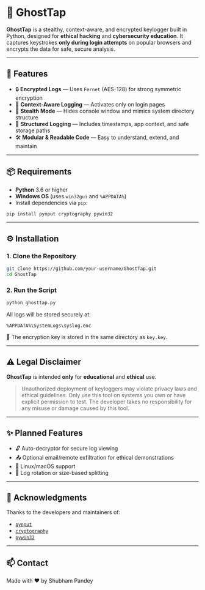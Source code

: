 # 👻 GhostTap

**GhostTap** is a stealthy, context-aware, and encrypted keylogger built in Python, designed for **ethical hacking** and **cybersecurity education**. It captures keystrokes **only during login attempts** on popular browsers and encrypts the data for safe, secure analysis.

---

## 🚀 Features

- 🔒 **Encrypted Logs** — Uses `Fernet` (AES-128) for strong symmetric encryption
- 🧠 **Context-Aware Logging** — Activates only on login pages
- 👻 **Stealth Mode** — Hides console window and mimics system directory structure
- 📁 **Structured Logging** — Includes timestamps, app context, and safe storage paths
- 🛠️ **Modular & Readable Code** — Easy to understand, extend, and maintain

---

## 📦 Requirements

- **Python** 3.6 or higher  
- **Windows OS** (uses `win32gui` and `%APPDATA%`)  
- Install dependencies via `pip`:

```bash
pip install pynput cryptography pywin32
```

---

## ⚙️ Installation

### 1. Clone the Repository

```bash
git clone https://github.com/your-username/GhostTap.git
cd GhostTap
```

### 2. Run the Script

```bash
python ghosttap.py
```

All logs will be stored securely at:

```
%APPDATA%\SystemLogs\syslog.enc
```

🔑 The encryption key is stored in the same directory as `key.key`.

---

## ⚠️ Legal Disclaimer

**GhostTap** is intended **only** for **educational** and **ethical** use.

> Unauthorized deployment of keyloggers may violate privacy laws and ethical guidelines. Only use this tool on systems you own or have explicit permission to test. The developer takes no responsibility for any misuse or damage caused by this tool.

---

## ✨ Planned Features

- 🔓 Auto-decryptor for secure log viewing  
- 📤 Optional email/remote exfiltration for ethical demonstrations  
- 🐧 Linux/macOS support  
- 🧹 Log rotation or size-based splitting  

---

## 🙌 Acknowledgments

Thanks to the developers and maintainers of:

- [`pynput`](https://pypi.org/project/pynput/)  
- [`cryptography`](https://pypi.org/project/cryptography/)  
- [`pywin32`](https://pypi.org/project/pywin32/)  

---

## 📫 Contact

Made with ❤️ by Shubham Pandey
